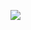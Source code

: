 <p>
<img src="https://capsule-render.vercel.app/api?type=waving&color=timeAuto&height=170&section=header&text=Abdul-kabugu&fontSize=90" />
</p>
